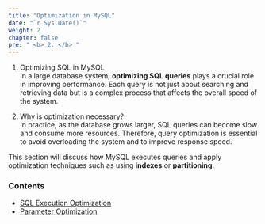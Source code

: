 ```yaml
---
title: "Optimization in MySQL"
date: "`r Sys.Date()`"
weight: 2
chapter: false
pre: " <b> 2. </b> "
---
```


1. Optimizing SQL in MySQL  
In a large database system, **optimizing SQL queries** plays a crucial role in improving performance. Each query is not just about searching and retrieving data but is a complex process that affects the overall speed of the system.

2. Why is optimization necessary?  
In practice, as the database grows larger, SQL queries can become slow and consume more resources. Therefore, query optimization is essential to avoid overloading the system and to improve response speed.

This section will discuss how MySQL executes queries and apply optimization techniques such as using **indexes** or **partitioning**.

### Contents  
  - [SQL Execution Optimization](2.1-sql-optimization/)  
  - [Parameter Optimization](2.2-params-optimization/)

